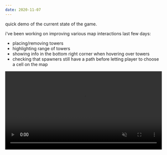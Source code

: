 ```yaml
---
date: 2020-11-07
---
```


quick demo of the current state of the game.

i've been working on improving various map interactions last few days:

- placing/removing towers
- highlighting range of towers
- showing info in the bottom right corner when hovering over towers
- checking that spawners still have a path before letting player to choose a cell on the map


<video controls autoplay loop muted width="100%">
    <source src='/img/dlog/td-demo.mp4' />
</video>

